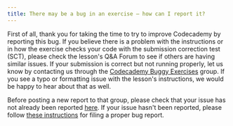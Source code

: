 ```yaml
---
title: There may be a bug in an exercise — how can I report it?
---
```


First of all, thank you for taking the time to try to improve Codecademy by reporting this bug. If you believe there is a problem with the instructions or in how the exercise checks your code with the submission correction test (SCT), please check the lesson's Q&A Forum to see if others are having similar issues. If your submission is correct but not running properly, let us know by contacting us through the [Codecademy Buggy Exercises](http://www.codecademy.com/groups/buggy-exercises) group. If you see a typo or formatting issue with the lesson's instructions, we would be happy to hear about that as well.

Before posting a new report to that group, please check that your issue has not already been reported [here](https://docs.google.com/spreadsheet/ccc?key=0AmiUmzXzpa1ddGdwRjdHRDlBRkt1eVpBc281a3J3R2c&usp=sharing). If your issue hasn't been reported, please follow [these instructions](http://www.codecademy.com/groups/buggy-exercises/discussions/51549abe0508c0b97d004add) for filing a proper bug report.